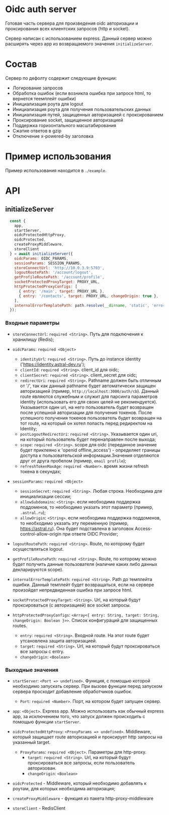 # Oidc auth server
Готовая часть сервера для произведения oidc авторизации и проксирования всех клиентских запросов (http и socket).

Сервер написан с использованием express. Данный сервер можно расширять через app из возвращаемого значения ```initializeServer```.

# Состав
Сервер по дефолту содержит следующие фукнции:
- Логирование запросов
- Обработка ошибок (если возникла ошибка при запросе html, то вернется теемплейт ошибки)
- Инициализация роута для logout
- Инициализация роута для получения пользовательских данных
- Инициализация путей, защищенных авторизацией с проксированием
- Проксирование socket, защищенное авторизацией
- Поддержка горизонтального масштабирования
- Сжатие ответов в gzip
- Отключение x-powered-by заголовка

# Пример использования
Пример использования находится в ```./example```.

# API

## initializeServer
```js
  const {
    app,
    startServer,
    oidcProtectedHttpProxy,
    oidcProtected,
    createProxyMiddleware,
    storeClient
  } = await initializeServer({
    oidcParams: OIDC_PARAMS,
    sessionParams: SESSION_PARAMS,
    storeConnectUrl: 'http://10.0.3.9:5703',
    logoutRoutePath: '/account/logout',
    getProfileRoutePath: '/account/profile',
    socketProtectedProxyTarget: PROXY_URL,
    httpProtectedProxyConfigs: [
      { entry: '/main', target: PROXY_URL },
      { entry: '/contacts', target: PROXY_URL, changeOrigin: true },
    ],
    internalErrorTemplatePath: path.resolve(__dirname, 'static', 'error.html'),
  });
```

### Входные параметры

* ```storeConnectUrl```: ```required <String>```. Путь для подключения к хранилищу (Redis);

* ```oidcParams```: ```required <Object>```
    * ```identityUrl```: ```required <String>```. Путь до instance identity ('https://identity.astral-dev.ru');
    * ```clientId```: ```required <String>```. client_id для oidc;
    * ```clientSecret```: ```required <String>```. client_secret для oidc;
    * ```redirectUri```: ```required <String>```. Pathname должен быть отличным от '/', так как данный pathname будет автоматически защищен авторизацией (пример, ```http://localhost:3000/auth/cb```). Данный route являются служебным и служит для парсинга параметров identity (использовать его для своих целей не рекомендуется). Указывается один uri, на него пользователь будет возвращен после успешной авторизации для получения токенов. После успешного получения токенов пользователь будет возвращен на тот route, на который он хотел попасть перед редиректом на Identity;
    * ```postLogoutRedirectUri```: ```required <String>```. Указывается один uri, на который пользователь будет перенаправлен после выхода;
    * ```scope```: ```required <String>```. scope для oidc (переданное значение будет приклеяно к 'openid offline_access') - определяет границы доступа к пользовательской информации.Значения отделяются друг от друга пробелом (пример, ```email profile```);
    * ```refreshTokenMaxAge```: ```required <Number>```. время жизни refresh токена в секундах;

* ```sessionParams```: ```required <Object>```
    * ```sessionSecret```: ```required <String>```. Любая строка. Необходима для инициализации сессии;
    * ```allowSubdomains```: ```<String>```. если необходима поддержка поддоменов, то необходимо указать этот параметр (пример, ```.astral.ru```);
    * ```allowOrigin```: ```<String>```. если необходима поддержка поддоменов, то необходимо указать эту переменную (пример, https://astral.ru). Она будет подставлена в заголовок Access-control-allow-origin при ответе OIDC Provider;

* ```logoutRoutePath```: ```required <String>```. Route, по которому будет осущеcтвляться logout.
* ```getProfileRoutePath```: ```required <String>```. Route, по которому можно будет получить данные пользователя (наличие каких либо данных декларируются scope).

* ```internalErrorTemplatePath```: ```required <String>```. Path до темплейта ошибки. Данный темплейт будет возвращаться, если на сервере произойдет непредвиденная ошибка при запросе html.

* ```socketProtectedProxyTarget```: ```<String>```. Url, на который будут проксироваться (с авторизацией) все socket запросы.

* ```httpProtectedProxyConfigs```: ```<Array<{ entry: String, target: String, changeOrigin: Boolean }>>```. Список конфигураций для защищенных routes.
  * ```entry```: ```required <String>```. Входной route. На этот route будет утсановлена защита авторизацией.
  * ```target```: ```required <String>```. Url, на который будут проксироваться все запросы с entry.
  * ```changeOrigin```: ```<Boolean>```

### Выходные значения

* ```startServer```: ```<Port => undefined>```. Функция, с помощью которой необходимо запускать сервер. При вызове функции перед запуском сервера просходит добавление обработчиков ошибок.
  * ```Port```: ```required <Number>```. Порт, на котором будет запущен сервер.

* ```app```: ```<Object>```. Express app. Можно использовать как обычный express app, за исключением того, что запуск должен происходить с помощью функции ```startServer```.

* ```oidcProtectedHttpProxy```: ```<ProxyParams => undefined>```. Middleware, который защищает route авторизацией и проксирует http запросы на указанный target.
  * ```ProxyParams```: ```required <Object>```. Параметры для http-proxy.
    * ```target```: ```required <String>```. Url, на который будут проксироваться все запросы, если пользователь авторизован.
    * ```changeOrigin```: ```<Boolean>```

* ```oidcProtected``` - Middleware, который необходимо добавлять к роутам, для которых необходима авторизация;

* ```createProxyMiddleware``` - функция из пакета http-proxy-middleware

* ```storeClient``` - RedisClient
